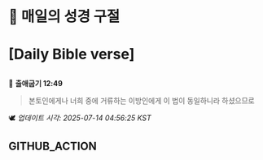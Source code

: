 # 🙏 매일의 성경 구절
# [Daily Bible verse]
##
<!-- START_BIBLE_VERSE -->
📖 **출애굽기 12:49**
> 본토인에게나 너희 중에 거류하는 이방인에게 이 법이 동일하니라 하셨으므로

🕊️ _업데이트 시각: 2025-07-14 04:56:25 KST_
  <!-- END_BIBLE_VERSE -->
## GITHUB_ACTION
